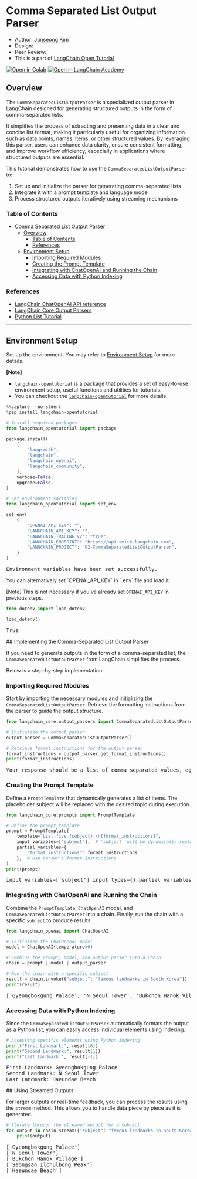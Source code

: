 # Comma Separated List Output Parser

- Author: [Junseong Kim](https://www.linkedin.com/in/%EC%A4%80%EC%84%B1-%EA%B9%80-591b351b2/)
- Design: []()
- Peer Review: []()
- This is a part of [LangChain Open Tutorial](https://github.com/LangChain-OpenTutorial/LangChain-OpenTutorial)

[![Open in Colab](https://colab.research.google.com/assets/colab-badge.svg)](https://colab.research.google.com/github/langchain-ai/langchain-academy/blob/main/module-4/sub-graph.ipynb) [![Open in LangChain Academy](https://cdn.prod.website-files.com/65b8cd72835ceeacd4449a53/66e9eba12c7b7688aa3dbb5e_LCA-badge-green.svg)](https://academy.langchain.com/courses/take/intro-to-langgraph/lessons/58239937-lesson-2-sub-graphs)

## Overview

The `CommaSeparatedListOutputParser` is a specialized output parser in LangChain designed for generating structured outputs in the form of comma-separated lists.

It simplifies the process of extracting and presenting data in a clear and concise list format, making it particularly useful for organizing information such as data points, names, items, or other structured values. By leveraging this parser, users can enhance data clarity, ensure consistent formatting, and improve workflow efficiency, especially in applications where structured outputs are essential.

This tutorial demonstrates how to use the `CommaSeparatedListOutputParser` to:

  1. Set up and initialize the parser for generating comma-separated lists
  2. Integrate it with a prompt template and language model
  3. Process structured outputs iteratively using streaming mechanisms


### Table of Contents

- [Comma Separated List Output Parser](#comma-separated-list-output-parser)
  - [Overview](#overview)
    - [Table of Contents](#table-of-contents)
    - [References](#references)
  - [Environment Setup](#environment-setup)
    - [Importing Required Modules](#importing-required-modules)
    - [Creating the Prompt Template](#creating-the-prompt-template)
    - [Integrating with ChatOpenAI and Running the Chain](#integrating-with-chatopenai-and-running-the-chain)
    - [Accessing Data with Python Indexing](#accessing-data-with-python-indexing)

### References

- [LangChain ChatOpenAI API reference](https://python.langchain.com/api_reference/openai/chat_models/langchain_openai.chat_models.base.ChatOpenAI.html)
- [LangChain Core Output Parsers](https://python.langchain.com/api_reference/core/output_parsers/langchain_core.output_parsers.list.CommaSeparatedListOutputParser.html#)
- [Python List Tutorial](https://docs.python.org/3.13/tutorial/datastructures.html)
---
## Environment Setup

Set up the environment. You may refer to [Environment Setup](https://wikidocs.net/257836) for more details.

**[Note]**
- `langchain-opentutorial` is a package that provides a set of easy-to-use environment setup, useful functions and utilities for tutorials. 
- You can checkout the [`langchain-opentutorial`](https://github.com/LangChain-OpenTutorial/langchain-opentutorial-pypi) for more details.

```python
%%capture --no-stderr
%pip install langchain-opentutorial
```

```python
# Install required packages
from langchain_opentutorial import package

package.install(
    [
        "langsmith",
        "langchain",
        "langchain_openai",
        "langchain_community",
    ],
    verbose=False,
    upgrade=False,
)
```

```python
# Set environment variables
from langchain_opentutorial import set_env

set_env(
    {
        "OPENAI_API_KEY": "",
        "LANGCHAIN_API_KEY": "",
        "LANGCHAIN_TRACING_V2": "true",
        "LANGCHAIN_ENDPOINT": "https://api.smith.langchain.com",
        "LANGCHAIN_PROJECT": "02-CommaSeparatedListOutputParser",
    }
)
```
<pre class="custom">Environment variables have been set successfully.
</pre>You can alternatively set `OPENAI_API_KEY` in `.env` file and load it. 

[Note] This is not necessary if you've already set `OPENAI_API_KEY` in previous steps.

```python
from dotenv import load_dotenv

load_dotenv()
```
<pre class="custom">True</pre>## Implementing the Comma-Separated List Output Parser

If you need to generate outputs in the form of a comma-separated list, the `CommaSeparatedListOutputParser` from LangChain simplifies the process. 

Below is a step-by-step implementation:

### Importing Required Modules

Start by importing the necessary modules and initializing the `CommaSeparatedListOutputParser`. Retrieve the formatting instructions from the parser to guide the output structure.


```python
from langchain_core.output_parsers import CommaSeparatedListOutputParser

# Initialize the output parser
output_parser = CommaSeparatedListOutputParser()

# Retrieve format instructions for the output parser
format_instructions = output_parser.get_format_instructions()
print(format_instructions)
```
<pre class="custom">Your response should be a list of comma separated values, eg: `foo, bar, baz` or `foo,bar,baz`
</pre>

### Creating the Prompt Template

Define a `PromptTemplate` that dynamically generates a list of items. The placeholder subject will be replaced with the desired topic during execution.

```python
from langchain_core.prompts import PromptTemplate

# Define the prompt template
prompt = PromptTemplate(
    template="List five {subject}.\n{format_instructions}",
    input_variables=["subject"],  # 'subject' will be dynamically replaced
    partial_variables={
        "format_instructions": format_instructions
    },  # Use parser's format instructions
)
print(prompt)
```
<pre class="custom">input_variables=['subject'] input_types={} partial_variables={'format_instructions': 'Your response should be a list of comma separated values, eg: `foo, bar, baz` or `foo,bar,baz`'} template='List five {subject}.\n{format_instructions}'
</pre>

### Integrating with ChatOpenAI and Running the Chain

Combine the `PromptTemplate`, `ChatOpenAI` model, and `CommaSeparatedListOutputParser` into a chain. Finally, run the chain with a specific `subject` to produce results.

```python
from langchain_openai import ChatOpenAI

# Initialize the ChatOpenAI model
model = ChatOpenAI(temperature=0)

# Combine the prompt, model, and output parser into a chain
chain = prompt | model | output_parser

# Run the chain with a specific subject
result = chain.invoke({"subject": "famous landmarks in South Korea"})
print(result)
```
<pre class="custom">['Gyeongbokgung Palace', 'N Seoul Tower', 'Bukchon Hanok Village', 'Seongsan Ilchulbong Peak', 'Haeundae Beach']
</pre>

### Accessing Data with Python Indexing

Since the `CommaSeparatedListOutputParser` automatically formats the output as a Python list, you can easily access individual elements using indexing.

```python
# Accessing specific elements using Python indexing
print("First Landmark:", result[0])
print("Second Landmark:", result[1])
print("Last Landmark:", result[-1])
```
<pre class="custom">First Landmark: Gyeongbokgung Palace
Second Landmark: N Seoul Tower
Last Landmark: Haeundae Beach
</pre>## Using Streamed Outputs
For larger outputs or real-time feedback, you can process the results using the `stream` method. This allows you to handle data piece by piece as it is generated.

```python
# Iterate through the streamed output for a subject
for output in chain.stream({"subject": "famous landmarks in South Korea"}):
    print(output)
```
<pre class="custom">['Gyeongbokgung Palace']
['N Seoul Tower']
['Bukchon Hanok Village']
['Seongsan Ilchulbong Peak']
['Haeundae Beach']
</pre>



